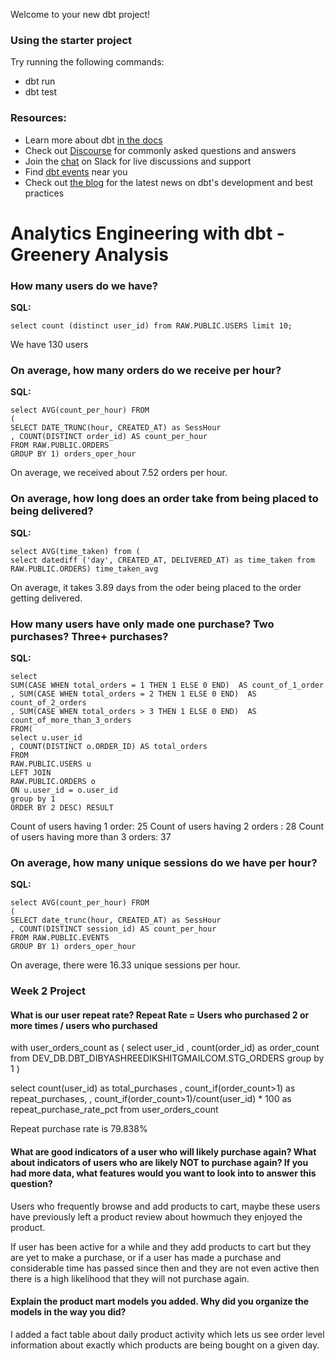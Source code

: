 Welcome to your new dbt project!

### Using the starter project

Try running the following commands:
- dbt run
- dbt test


### Resources:
- Learn more about dbt [in the docs](https://docs.getdbt.com/docs/introduction)
- Check out [Discourse](https://discourse.getdbt.com/) for commonly asked questions and answers
- Join the [chat](https://community.getdbt.com/) on Slack for live discussions and support
- Find [dbt events](https://events.getdbt.com) near you
- Check out [the blog](https://blog.getdbt.com/) for the latest news on dbt's development and best practices


# Analytics Engineering with dbt - Greenery Analysis

### How many users do we have?

**SQL:**
```
select count (distinct user_id) from RAW.PUBLIC.USERS limit 10;
```
We have 130 users

### On average, how many orders do we receive per hour?

**SQL:**
```
select AVG(count_per_hour) FROM 
(
SELECT DATE_TRUNC(hour, CREATED_AT) as SessHour
, COUNT(DISTINCT order_id) AS count_per_hour
FROM RAW.PUBLIC.ORDERS
GROUP BY 1) orders_oper_hour
```
On average, we received about 7.52 orders per hour. 

### On average, how long does an order take from being placed to being delivered?

**SQL:**
```
select AVG(time_taken) from (
select datediff ('day', CREATED_AT, DELIVERED_AT) as time_taken from RAW.PUBLIC.ORDERS) time_taken_avg
```
On average, it takes 3.89 days from the oder being placed to the order getting delivered. 

### How many users have only made one purchase? Two purchases? Three+ purchases?

**SQL:**
```
select 
SUM(CASE WHEN total_orders = 1 THEN 1 ELSE 0 END)  AS count_of_1_order
, SUM(CASE WHEN total_orders = 2 THEN 1 ELSE 0 END)  AS count_of_2_orders
, SUM(CASE WHEN total_orders > 3 THEN 1 ELSE 0 END)  AS count_of_more_than_3_orders
FROM(
select u.user_id
, COUNT(DISTINCT o.ORDER_ID) AS total_orders
FROM 
RAW.PUBLIC.USERS u 
LEFT JOIN 
RAW.PUBLIC.ORDERS o 
ON u.user_id = o.user_id
group by 1
ORDER BY 2 DESC) RESULT 
```

Count of users having 1 order: 25
Count of users having 2 orders : 28
Count of users having more than 3 orders: 37

### On average, how many unique sessions do we have per hour?

**SQL:**
```
select AVG(count_per_hour) FROM 
(
SELECT date_trunc(hour, CREATED_AT) as SessHour
, COUNT(DISTINCT session_id) AS count_per_hour
FROM RAW.PUBLIC.EVENTS
GROUP BY 1) orders_oper_hour
```

On average, there were 16.33 unique sessions per hour. 


### Week 2 Project

#### What is our user repeat rate? Repeat Rate = Users who purchased 2 or more times / users who purchased

with user_orders_count as (
  select 
  user_id
  , count(order_id) as order_count
  from DEV_DB.DBT_DIBYASHREEDIKSHITGMAILCOM.STG_ORDERS
  group by 1
)

select 
count(user_id) as total_purchases
, count_if(order_count>1) as repeat_purchases,
, count_if(order_count>1)/count(user_id) * 100 as repeat_purchase_rate_pct
from user_orders_count


Repeat purchase rate is 79.838%

#### What are good indicators of a user who will likely purchase again? What about indicators of users who are likely NOT to purchase again? If you had more data, what features would you want to look into to answer this question?

Users who frequently browse and add products to cart, maybe these users have previously left a product review about howmuch they enjoyed the product. 

If user has been active for a while and they add products to cart but they are yet to make a purchase, or if a user has made a purchase and considerable time has passed since then and they are not even active then there is a high likelihood that they will not purchase again. 

#### Explain the product mart models you added. Why did you organize the models in the way you did?

I added a fact table about daily product activity which lets us see order level information about exactly which products are being bought on a given day. 
